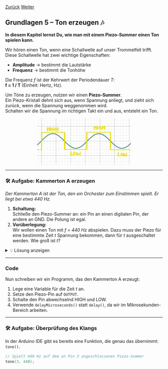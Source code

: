 <link rel="stylesheet" href="assets/css/custom.css?v=2">

<div class="nav-container">
  <a href="Grundlagen4" class="button">Zurück</a>
  <a href="Grundlagen6" class="button">Weiter</a>
</div>

## Grundlagen 5 – Ton erzeugen 🎶

**In diesem Kapitel lernst Du, wie man mit einem Piezo-Summer einen Ton spielen kann.**

Wir hören einen Ton, wenn eine Schallwelle auf unser Trommelfell trifft.  
Diese Schallwelle hat zwei wichtige Eigenschaften:

- **Amplitude** → bestimmt die Lautstärke  
- **Frequenz** → bestimmt die Tonhöhe  

Die Frequenz *f* ist der Kehrwert der Periodendauer *T*:  
**f = 1 / T** (Einheit: Hertz, Hz).

Um Töne zu erzeugen, nutzen wir einen **Piezo-Summer**.  
Ein Piezo-Kristall dehnt sich aus, wenn Spannung anliegt, und zieht sich zurück, wenn die Spannung weggenommen wird.  
Schalten wir die Spannung im richtigen Takt ein und aus, entsteht ein Ton.

<p align="center">
  <img src="img/SinusHighLow.jpg" width="300" class="rounded" alt="Sinus- und Rechteck-Funktion">
</p>

---

<div class="aufgabe">
<h3>🛠️ Aufgabe: Kammerton A erzeugen</h3>
<p><em>Der Kammerton A ist der Ton, den ein Orchester zum Einstimmen spielt. Er liegt bei etwa 440 Hz.</em></p>

<ol>
  <li><strong>Schaltung:</strong><br>
  Schließe den Piezo-Summer an: ein Pin an einen digitalen Pin, der andere an GND. Die Polung ist egal.</li>

  <li><strong>Vorüberlegung:</strong><br>
  Wir wollen einen Ton mit <em>f = 440 Hz</em> abspielen.  
  Dazu muss der Piezo für eine bestimmte Zeit <em>t</em> Spannung bekommen, dann für <em>t</em> ausgeschaltet werden.  
  Wie groß ist <em>t</em>?</li>
</ol>

<details>
<summary>💡 Lösung anzeigen</summary>
<p>
Die „an“-Phase entspricht einem Wellenberg, die „aus“-Phase einem Wellental.  
Eine volle Periode besteht also aus zwei dieser Zeiten: 2·t = T.  
Da gilt f = 1/T, folgt: t = 1 / (2·f).  
Für f = 440 Hz ergibt sich t ≈ 1136 µs.
</p>
</details>
</div>

---

### Code

Nun schreiben wir ein Programm, das den Kammerton A erzeugt:

1. Lege eine Variable für die Zeit <em>t</em> an.  
2. Setze den Piezo-Pin auf <code>OUTPUT</code>.  
3. Schalte den Pin abwechselnd HIGH und LOW.  
4. Verwende <code>delayMicroseconds()</code> statt <code>delay()</code>, da wir im Mikrosekunden-Bereich arbeiten.

---

<div class="aufgabe">
<h3>🛠️ Aufgabe: Überprüfung des Klangs</h3>

<p>In der Arduino IDE gibt es bereits eine Funktion, die genau das übernimmt: <code>tone()</code>.</p>

```cpp
// Spielt 440 Hz auf dem an Pin 3 angeschlossenen Piezo-Summer
tone(3, 440);
